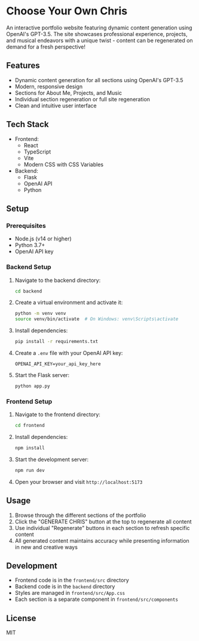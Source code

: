 # Choose Your Own Chris

An interactive portfolio website featuring dynamic content generation using OpenAI's GPT-3.5. The site showcases professional experience, projects, and musical endeavors with a unique twist - content can be regenerated on demand for a fresh perspective!

## Features

- Dynamic content generation for all sections using OpenAI's GPT-3.5
- Modern, responsive design
- Sections for About Me, Projects, and Music
- Individual section regeneration or full site regeneration
- Clean and intuitive user interface

## Tech Stack

- Frontend:
  - React
  - TypeScript
  - Vite
  - Modern CSS with CSS Variables
- Backend:
  - Flask
  - OpenAI API
  - Python

## Setup

### Prerequisites

- Node.js (v14 or higher)
- Python 3.7+
- OpenAI API key

### Backend Setup

1. Navigate to the backend directory:
   ```bash
   cd backend
   ```

2. Create a virtual environment and activate it:
   ```bash
   python -m venv venv
   source venv/bin/activate  # On Windows: venv\Scripts\activate
   ```

3. Install dependencies:
   ```bash
   pip install -r requirements.txt
   ```

4. Create a `.env` file with your OpenAI API key:
   ```
   OPENAI_API_KEY=your_api_key_here
   ```

5. Start the Flask server:
   ```bash
   python app.py
   ```

### Frontend Setup

1. Navigate to the frontend directory:
   ```bash
   cd frontend
   ```

2. Install dependencies:
   ```bash
   npm install
   ```

3. Start the development server:
   ```bash
   npm run dev
   ```

4. Open your browser and visit `http://localhost:5173`

## Usage

1. Browse through the different sections of the portfolio
2. Click the "GENERATE CHRIS" button at the top to regenerate all content
3. Use individual "Regenerate" buttons in each section to refresh specific content
4. All generated content maintains accuracy while presenting information in new and creative ways

## Development

- Frontend code is in the `frontend/src` directory
- Backend code is in the `backend` directory
- Styles are managed in `frontend/src/App.css`
- Each section is a separate component in `frontend/src/components`

## License

MIT 